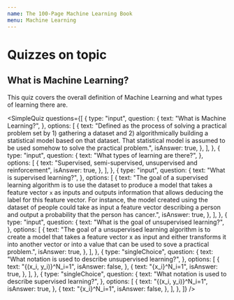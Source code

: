 ```yaml
---
name: The 100-Page Machine Learning Book
menu: Machine Learning
---
```


# Quizzes on topic

## What is Machine Learning?

This quiz covers the overall definition of Machine Learning and what types of learning there are.

<SimpleQuiz
  questions={[
    {
      type: "input",
      question: {
        text: "What is Machine Learning?",
      },
      options: [
        {
          text:
            "Defined as the process of solving a practical problem set by 1) gathering a dataset and 2) algorithmically building a statistical model based on that dataset. That statistical model is assumed to be used somehow to solve the practical problem.",
          isAnswer: true,
        },
      ],
    },
    {
      type: "input",
      question: {
        text: "What types of learning are there?",
      },
      options: [
        {
          text: "Supervised, semi-supervised, unsupervised and reinforcement",
          isAnswer: true,
        },
      ],
    },
    {
      type: "input",
      question: {
        text: "What is supervised learning?",
      },
      options: [
        {
          text:
            "The goal of a supervised learning algorithm is to use the dataset to produce a model that takes a feature vector `x` as inputs and outputs information that allows deducing the label for this feature vector. For instance, the model created using the dataset of people could take as input a feature vector describing a person and output a probability that the person has cancer.",
          isAnswer: true,
        },
      ],
    },
    {
      type: "input",
      question: {
        text: "What is the goal of unsupervised learning?",
      },
      options: [
        {
          text:
            "The goal of a unsupervised learning algorithm is to create a model that takes a feature vector x as input and either transforms it into another vector or into a value that can be used to sove a practical problem.",
          isAnswer: true,
        },
      ],
    },
    {
      type: "singleChoice",
      question: {
        text: "What notation is used to describe unsupervised learning?",
      },
      options: [
        {
          text: "{(x_i, y_i)}^N_i=1",
          isAnswer: false,
        },
        {
          text: "{x_i}^N_i=1",
          isAnswer: true,
        },
      ],
    },
    {
      type: "singleChoice",
      question: {
        text: "What notation is used to describe supervised learning?",
      },
      options: [
        {
          text: "{(x_i, y_i)}^N_i=1",
          isAnswer: true,
        },
        {
          text: "{x_i}^N_i=1",
          isAnswer: false,
        },
      ],
    },
  ]}
/>
